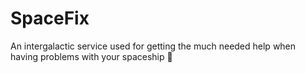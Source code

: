 # SpaceFix
An intergalactic service used for getting the much needed help when having problems with your spaceship 🚀
